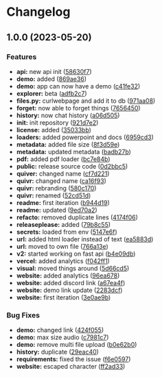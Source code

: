# Changelog

## 1.0.0 (2023-05-20)


### Features

* **api:** new api init ([58630f7](https://github.com/Shaunwei/quiver/commit/58630f7207e13f891bd768e92668e7d37cf15f0a))
* **demo:** added ([869ae36](https://github.com/Shaunwei/quiver/commit/869ae36190a9fba966d5a86d5e9353784c18daf6))
* **demo:** app can now have a demo ([c41fe32](https://github.com/Shaunwei/quiver/commit/c41fe32cf0a27a61c29c312820bb4700610043aa))
* **explorer:** beta ([adfb2c7](https://github.com/Shaunwei/quiver/commit/adfb2c75cbd5fa128ab905d3e22fefeaf38ed6e5))
* **files.py:** curlwebpage and add it to db ([971aa08](https://github.com/Shaunwei/quiver/commit/971aa083a56003e5ffb7f910f2fdf83d64783146))
* **forget:** now able to forget things ([7656450](https://github.com/Shaunwei/quiver/commit/7656450ddf769636348a3ec4a62e59b7dc512286))
* **history:** now chat history ([a06d505](https://github.com/Shaunwei/quiver/commit/a06d505920129210095714be342775aa43990d64))
* **init:** init repository ([921d7e2](https://github.com/Shaunwei/quiver/commit/921d7e2502f2d62c268e55acf6a92bc63c35d669))
* **license:** added ([35033bb](https://github.com/Shaunwei/quiver/commit/35033bb0f91d90b7efdbea8a4d09bf1e4ff7a1a6))
* **loaders:** added powerpoint and docs ([6959cd3](https://github.com/Shaunwei/quiver/commit/6959cd3aba6d7555b4a211f27536b9569a402edf))
* **metadata:** added file size ([8f3d59e](https://github.com/Shaunwei/quiver/commit/8f3d59e955a768b99e02b54fdf89c3ebf047e0a3))
* **metadata:** updated metadata ([badb27b](https://github.com/Shaunwei/quiver/commit/badb27bf195137ad1bc3321fbfa97b24094b1dfb))
* **pdf:** added pdf loader ([bc7e84b](https://github.com/Shaunwei/quiver/commit/bc7e84b1f97cc38fb0cc5bfb817164965414688d))
* **public:** release source code ([0d2bbc5](https://github.com/Shaunwei/quiver/commit/0d2bbc5539e91191a8f2c79bf31965f0af130cc9))
* **quiver:** changed name ([cf7d221](https://github.com/Shaunwei/quiver/commit/cf7d221d877489d5234f055302676de8f59b3dff))
* **quivr:** changed name ([ca16f93](https://github.com/Shaunwei/quiver/commit/ca16f936a3020a8cd5bd981b676d5a444bb07833))
* **quivr:** rebranding ([580c170](https://github.com/Shaunwei/quiver/commit/580c17090171b02f1b1ed7ea8f19c919b8e0267c))
* **quivr:** renamed ([52cd51d](https://github.com/Shaunwei/quiver/commit/52cd51d71a28df556b0f118ed3f5fba23ff63fb5))
* **readme:** first iteration ([b944d19](https://github.com/Shaunwei/quiver/commit/b944d19a28d5d3eddc6ebb2eb13beab1e7ec187d))
* **readme:** updated ([9ed70a2](https://github.com/Shaunwei/quiver/commit/9ed70a2499a61d0b10dce937312f6ab4d8b1fd2a))
* **refacto:** removed duplicate lines ([4174f06](https://github.com/Shaunwei/quiver/commit/4174f0693afde5bcf182aaab1f2cd532df8aa939))
* **releaseplease:** added ([79b8c55](https://github.com/Shaunwei/quiver/commit/79b8c55ce9d72d2e8aab1e20537b6a94ccaf7e6a))
* **secrets:** loaded from env ([5147e6f](https://github.com/Shaunwei/quiver/commit/5147e6fcddda7681129a7dbc4cedd0ca761e265d))
* **url:** added html loader instead of text ([ea5883d](https://github.com/Shaunwei/quiver/commit/ea5883ddb9dc3b1962a04dc6eacb5a0bd0a968ae))
* **url:** moved to own file ([766a13e](https://github.com/Shaunwei/quiver/commit/766a13ed9b97becf9c5fe7c2dcea54b37bc7442d))
* **v2:** started working on fast api ([b4e09db](https://github.com/Shaunwei/quiver/commit/b4e09dbc29040c4df25d8c18d8add8fa2fcb146f))
* **vercel:** added analytics ([f042ff1](https://github.com/Shaunwei/quiver/commit/f042ff15f098df56b4219a011aa0dd4ca229f777))
* **visual:** moved things around ([5d66cd5](https://github.com/Shaunwei/quiver/commit/5d66cd5223267a0349db824aab287eebaa6973eb))
* **website:** added analytics ([96ea678](https://github.com/Shaunwei/quiver/commit/96ea6783556926e6869c67cdf9f3b4d36ada411a))
* **website:** added discord link ([a67ea4f](https://github.com/Shaunwei/quiver/commit/a67ea4f1652aa765697a6c371a803214c639dcec))
* **website:** demo link update ([2283dcf](https://github.com/Shaunwei/quiver/commit/2283dcfffa4e087561d5bf36a40fd5c2031efb0e))
* **website:** first iteration ([3e0ae9b](https://github.com/Shaunwei/quiver/commit/3e0ae9b8b469c004887e6ed15299483f6bb9aa19))


### Bug Fixes

* **demo:** changed link ([424f055](https://github.com/Shaunwei/quiver/commit/424f055ca16935603c39b6af73d93f0d7ab5fbea))
* **demo:** max size audio ([c7981c7](https://github.com/Shaunwei/quiver/commit/c7981c792adb55cb7c29d1f8d901b62e217e71e2))
* **demo:** remove multi file upload ([b0e62b0](https://github.com/Shaunwei/quiver/commit/b0e62b08d62169e70f68012eeae0b5cc00894c3d))
* **history:** duplicate ([29eac40](https://github.com/Shaunwei/quiver/commit/29eac401b53242ecf88dbeb086abcddb3520171c))
* **requirements:** fixed the issue ([f6e0597](https://github.com/Shaunwei/quiver/commit/f6e05975c3420eb1957e14881fc968d80dc0d92e))
* **website:** escaped character ([ff2ad33](https://github.com/Shaunwei/quiver/commit/ff2ad33309447cefcee3724844c99e44ea2699e7))
